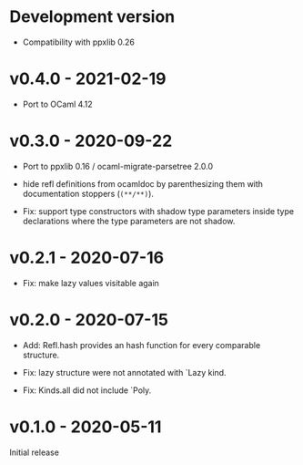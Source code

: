 # Development version
- Compatibility with ppxlib 0.26

# v0.4.0 - 2021-02-19
- Port to OCaml 4.12

# v0.3.0 - 2020-09-22
- Port to ppxlib 0.16 / ocaml-migrate-parsetree 2.0.0

- hide refl definitions from ocamldoc by parenthesizing them with documentation
  stoppers (`(**/**)`).

- Fix: support type constructors with shadow type parameters inside type
  declarations where the type parameters are not shadow.

# v0.2.1 - 2020-07-16
- Fix: make lazy values visitable again

# v0.2.0 - 2020-07-15
- Add: Refl.hash provides an hash function for every comparable structure.

- Fix: lazy structure were not annotated with `Lazy kind.

- Fix: Kinds.all did not include `Poly.

# v0.1.0 - 2020-05-11
Initial release
